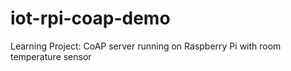 # iot-rpi-coap-demo
Learning Project: CoAP server running on Raspberry Pi with room temperature sensor
